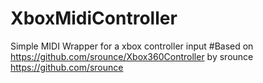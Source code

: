 # XboxMidiController
Simple MIDI Wrapper for a xbox controller input
#Based on https://github.com/srounce/Xbox360Controller by srounce https://github.com/srounce
